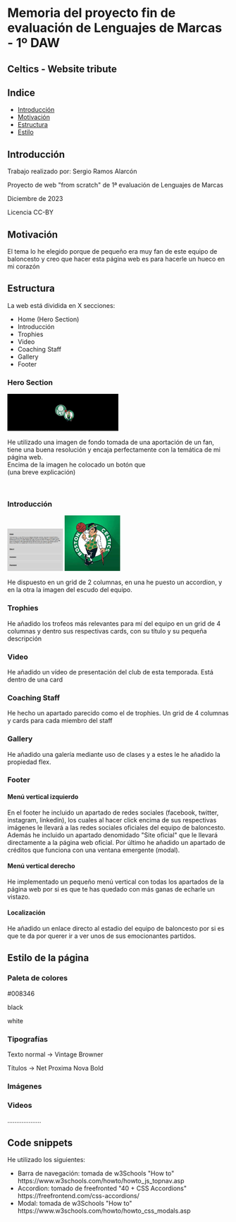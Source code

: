 <h1>Memoria del proyecto fin de evaluación de Lenguajes de Marcas - 1º DAW</h1>
<h2>Celtics - Website tribute </h2>
<h2>Indice</h2>
<ul>
  <li><a href="#introduccion">Introducción</a></li>
  <li><a href="#motivacion">Motivación</a></li>
  <li><a href="#estructura">Estructura</a></li>
  <li><a href="#estilo">Estilo</a></li>
</ul>

<h2 id="introduccion">Introducción</h2>
<p>Trabajo realizado por: Sergio Ramos Alarcón </p>
<p>Proyecto de web "from scratch" de 1ª evaluación de Lenguajes de Marcas</p>
<p>Diciembre de 2023 </p>
<p>Licencia CC-BY</p>

<h2 id="motivacion">Motivación</h2>
<p>El tema lo he elegido porque de pequeño era muy fan de este equipo de baloncesto y creo que hacer esta página web es para hacerle un hueco en mi corazón </p>

<h2 id="estructura">Estructura</h2>
<p>La web está dividida en  X secciones:</p>
<ul>
  <li>Home (Hero Section)</li>  
  <li>Introducción </li>
  <li>Trophies </li>
  <li>Video </li>
  <li>Coaching Staff </li>
  <li>Gallery </li>
  <li>Footer </li>
</ul>

<h3>Hero Section</h3>
<img src="./img/cabecera.jpg" alt="imagen de la hero section" style="width:50%">
<p>He utilizado una imagen de fondo tomada de una aportación de un fan, tiene una buena resolución y encaja perfectamente con la temática de mi página web.<br>
Encima de la imagen he colocado un botón que <br>
(una breve explicación)</p>

<br>

<h3>Introducción</h3>
<img src="./img/accordion.PNG" alt="imagen del accordion" style="width:25%"> <img src="./img/celtics.png" alt="imagen del escudo" style="width:25%">
<p>He dispuesto en un grid de 2 columnas, en una he puesto un accordion, y en la otra la imagen del escudo del equipo.</p>

<h3>Trophies</h3>
<p>He añadido los trofeos más relevantes para mí del equipo en un grid de 4 columnas y dentro sus respectivas cards, con su título y su pequeña descripción</p>

<h3> Video </h3>
<p>He añadido un vídeo de presentación del club de esta temporada. Está dentro de una card </p>

<h3> Coaching Staff </h3>
<p>He hecho un apartado parecido como el de trophies. Un grid de 4 columnas y cards para cada miembro del staff</p>

<h3> Gallery </h3>
<p>He añadido una galería mediante uso de clases y a estes le he añadido la propiedad flex.</p>

<h3>Footer</h3>
<h4>Menú vertical izquierdo</h4>
<p>En el footer he incluido un apartado de redes sociales (facebook, twitter, instagram, linkedin), los cuales al hacer click encima de sus respectivas imágenes le llevará a las redes sociales oficiales del equipo de baloncesto. Además he incluido un apartado denomidado "Site oficial" que le llevará directamente a la página web oficial. Por último he añadido un apartado de créditos que funciona con una ventana emergente (modal).</p>

<h4>Menú vertical derecho</h4>
<p>He implementado un pequeño menú vertical con todas los apartados de la página web por si es que te has quedado con más ganas de echarle un vistazo.</p>

<h4>Localización</h4>
<p>He añadido un enlace directo al estadio del equipo de baloncesto por si es que te da por querer ir a ver unos de sus emocionantes partidos.</p>


<h2 id="estilo">Estilo de la página</h2>
<h3>Paleta de colores</h3>
<p> 
    #008346
</p>
<p>
    black
</p>
<p>
    white 
</p>
<h3>Tipografías</h3>
<p>
  Texto normal -> Vintage Browner
</p>
<p>
  Títulos      -> Net Proxima Nova Bold
</p>

<h3>Imágenes</h3>
<p>
  
</p>
<h3>Videos</h3>
<p>
  
</p>
...................
<h2 id="snippets">Code snippets</h2>
<p>He utilizado los siguientes:</p>
<ul>
  <li>Barra de navegación: tomada de w3Schools "How to" https://www.w3schools.com/howto/howto_js_topnav.asp </li>
  <li>Accordion: tomado de freefronted "40 + CSS Accordions" https://freefrontend.com/css-accordions/ </li>
  <li>Modal: tomada de w3Schools "How to" https://www.w3schools.com/howto/howto_css_modals.asp </li>
</ul>
